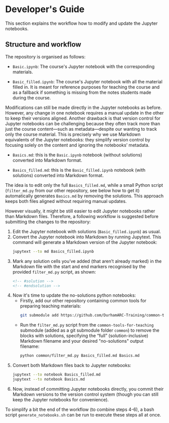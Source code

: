 # Developer's Guide

This section explains the workflow how to modify and update the Jupyter notebooks.

## Structure and workflow

The repository is organised as follows:

- `Basic.ipynb`: The course's Jupyter notebook with the corresponding materials.

- `Basic_filled.ipynb`: The course's Jupyter notebook with all the material filled in. It is meant for reference purposes for teaching the course and as a fallback if something is missing from the notes students made during the course.

Modifications can still be made directly in the Jupyter notebooks as before. However, any change in one notebook requires a manual update in the other to keep their versions aligned. Another drawback is that version control for Jupyter notebooks can be challenging because they often track more than just the course content—such as metadata—despite our wanting to track only the course material. This is precisely why we use Markdown equivalents of the Jupyter notebooks: they simplify version control by focusing solely on the content and ignoring the notebooks’ metadata.

- `Basics.md`: this is the `Basic.ipynb` notebook (without solutions) converted into Markdown format.

- `Basics_filled.md`: this is the `Basic_filled.ipynb` notebook (with solutions) converted into Markdown format.

The idea is to edit only the full `Basics_filled.md`, while a small Python script (`filter_md.py` from our other repository, see below how to get it) automatically generates `Basics.md` by removing the solutions. This approach keeps both files aligned without requiring manual updates.

However visually, it might be still easier to edit Jupyter notebooks rather than Markdown files. Therefore, a following workflow is suggested before submitting the changes to the repository:

1. Edit the Jupyter notebook with solutions (`Basic_filled.ipynb`) as usual.
2. Convert the Jupyter notebook into Markdown by running Jupytext. This command will generate a Markdown version of the Jupyter notebook:
    ```bash
    jupytext --to md Basics_filled.ipynb
    ```
3. Mark any solution cells you’ve added (that aren’t already marked) in the Markdown file with the start and end markers recognised by the provided `filter_md.py` script, as shown:
    ```markdown
    <!-- #solution -->
    <!-- #endsolution -->
    ```
4. Now it's time to update the no-solutions python notebooks:
    - Firstly, add our other repository containing common tools for preparing teaching materials:
        ```bash
        git submodule add https://github.com/DurhamARC-Training/common-tools.git common-tools
        ```
    - Run the `filter_md.py` script from the `common-tools-for-teaching` submodule (added as a git submodule folder `common`) to remove the blocks with solutions, specifying the “full” (solution-inclusive) Markdown filename and your desired "no-solutions" output filename:
        ```bash
        python common/filter_md.py Basics_filled.md Basics.md
        ```
5. Convert both Markdown files back to Jupyter notebooks:
    ```bash
    jupytext --to notebook Basics_filled.md
    jupytext --to notebook Basics.md
    ```
6. Now, instead of committing Jupyter notebooks directly, you commit their Markdown versions to the version control system (though you can still keep the Jupyter notebooks for convenience).

To simplify a bit the end of the workflow (to combine steps 4-6), a bash script `generate_notebooks.sh` can be run to execute these steps all at once.